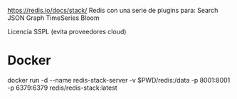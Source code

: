https://redis.io/docs/stack/
Redis con una serie de plugins para:
 Search
 JSON
 Graph
 TimeSeries
 Bloom

Licencia SSPL (evita proveedores cloud)

# Docker
docker run -d --name redis-stack-server -v $PWD/redis:/data -p 8001:8001 -p 6379:6379 redis/redis-stack:latest

